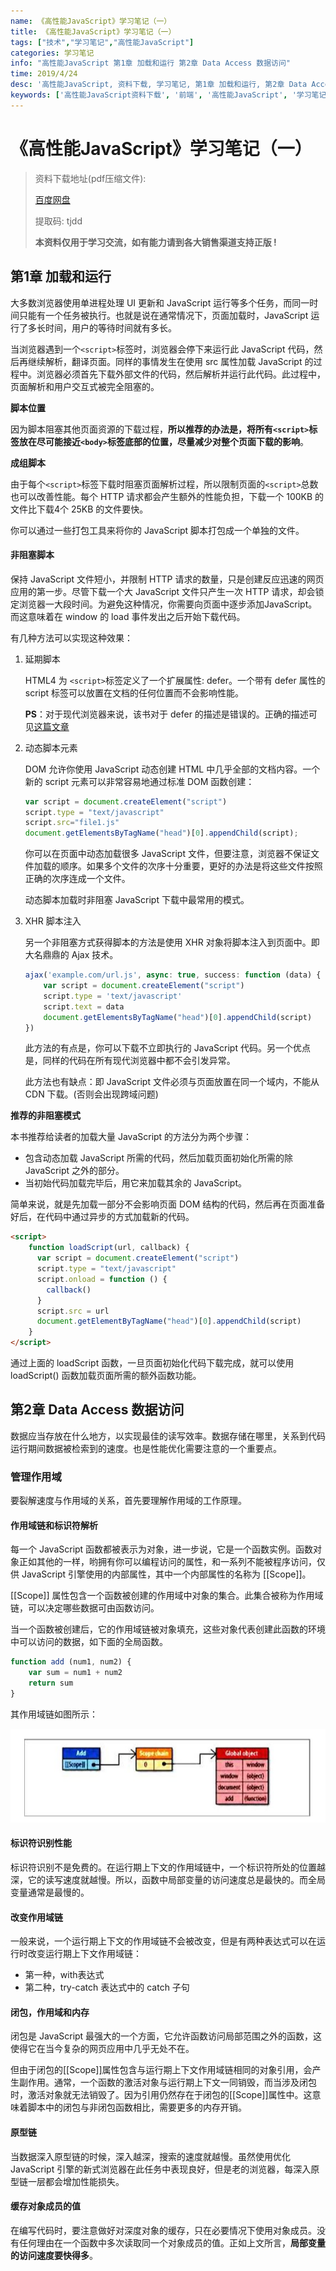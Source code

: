 ```yaml
---
name: 《高性能JavaScript》学习笔记（一）
title: 《高性能JavaScript》学习笔记（一）
tags: ["技术","学习笔记","高性能JavaScript"]
categories: 学习笔记
info: "高性能JavaScript 第1章 加载和运行 第2章 Data Access 数据访问"
time: 2019/4/24
desc: '高性能JavaScript, 资料下载, 学习笔记, 第1章 加载和运行, 第2章 Data Access 数据访问'
keywords: ['高性能JavaScript资料下载', '前端', '高性能JavaScript', '学习笔记', '第1章 加载和运行', '第2章 Data Access 数据访问']
---
```


# 《高性能JavaScript》学习笔记（一）

> 资料下载地址(pdf压缩文件):
>
> [百度网盘](https://pan.baidu.com/s/1SGSWVpribkbNhVXvSkyZwg)
>
> 提取码: tjdd
>
> **本资料仅用于学习交流，如有能力请到各大销售渠道支持正版 !**

## 第1章 加载和运行

大多数浏览器使用单进程处理 UI 更新和 JavaScript 运行等多个任务，而同一时间只能有一个任务被执行。也就是说在通常情况下，页面加载时，JavaScript 运行了多长时间，用户的等待时间就有多长。

当浏览器遇到一个`<script>`标签时，浏览器会停下来运行此 JavaScript 代码，然后再继续解析，翻译页面。同样的事情发生在使用 src 属性加载 JavaScript 的过程中。浏览器必须首先下载外部文件的代码，然后解析并运行此代码。此过程中，页面解析和用户交互式被完全阻塞的。

**脚本位置**

因为脚本阻塞其他页面资源的下载过程，**所以推荐的办法是，将所有`<script>`标签放在尽可能接近`<body>`标签底部的位置，尽量减少对整个页面下载的影响**。

**成组脚本**

由于每个`<script>`标签下载时阻塞页面解析过程，所以限制页面的`<script>`总数也可以改善性能。每个 HTTP 请求都会产生额外的性能负担，下载一个 100KB 的文件比下载4个 25KB 的文件要快。

你可以通过一些打包工具来将你的 JavaScript 脚本打包成一个单独的文件。

#### 非阻塞脚本

保持 JavaScript 文件短小，并限制 HTTP 请求的数量，只是创建反应迅速的网页应用的第一步。尽管下载一个大 JavaScript 文件只产生一次 HTTP 请求，却会锁定浏览器一大段时间。为避免这种情况，你需要向页面中逐步添加JavaScript。而这意味着在 window 的 load 事件发出之后开始下载代码。

有几种方法可以实现这种效果：

1. 延期脚本

   HTML4 为 `<script>`标签定义了一个扩展属性: defer。一个带有 defer 属性的 script 标签可以放置在文档的任何位置而不会影响性能。

   **PS**：对于现代浏览器来说，该书对于 defer 的描述是错误的。正确的描述可见[这篇文章](https://www.cnblogs.com/jiasm/p/7683930.html)

2. 动态脚本元素

   DOM 允许你使用 JavaScript 动态创建 HTML 中几乎全部的文档内容。一个新的 script 元素可以非常容易地通过标准 DOM 函数创建：

   ```javascript
   var script = document.createElement("script")
   script.type = "text/javascript"
   script.src="file1.js"
   document.getElementsByTagName("head")[0].appendChild(script); 
   ```

   你可以在页面中动态加载很多 JavaScript 文件，但要注意，浏览器不保证文件加载的顺序。如果多个文件的次序十分重要，更好的办法是将这些文件按照正确的次序连成一个文件。

   动态脚本加载时非阻塞 JavaScript 下载中最常用的模式。

3. XHR 脚本注入

   另一个非阻塞方式获得脚本的方法是使用 XHR 对象将脚本注入到页面中。即大名鼎鼎的 Ajax 技术。

   ```javascript
   ajax('example.com/url.js', async: true, success: function (data) {
       var script = document.createElement("script")
       script.type = 'text/javascript'
       script.text = data
       document.getElementsByTagName("head")[0].appendChild(script)
   })
   ```

   此方法的有点是，你可以下载不立即执行的 JavaScript 代码。另一个优点是，同样的代码在所有现代浏览器中都不会引发异常。

   此方法也有缺点：即 JavaScript 文件必须与页面放置在同一个域内，不能从 CDN 下载。(否则会出现跨域问题)

**推荐的非阻塞模式**

本书推荐给读者的加载大量 JavaScript 的方法分为两个步骤：

- 包含动态加载 JavaScript 所需的代码，然后加载页面初始化所需的除 JavaScript 之外的部分。
- 当初始代码加载完毕后，用它来加载其余的 JavaScript。

简单来说，就是先加载一部分不会影响页面 DOM 结构的代码，然后再在页面准备好后，在代码中通过异步的方式加载新的代码。

```html
<script>
    function loadScript(url, callback) {
      var script = document.createElement("script")
      script.type = "text/javascript"
      script.onload = function () {
        callback()
      }
      script.src = url
      document.getElementByTagName("head")[0].appendChild(script)
    }
</script>
```

通过上面的 loadScript 函数，一旦页面初始化代码下载完成，就可以使用 loadScript() 函数加载页面所需的额外函数功能。

## 第2章 Data Access 数据访问

数据应当存放在什么地方，以实现最佳的读写效率。数据存储在哪里，关系到代码运行期间数据被检索到的速度。也是性能优化需要注意的一个重要点。

### 管理作用域

要裂解速度与作用域的关系，首先要理解作用域的工作原理。

#### 作用域链和标识符解析

每一个 JavaScript 函数都被表示为对象，进一步说，它是一个函数实例。函数对象正如其他的一样，哟拥有你可以编程访问的属性，和一系列不能被程序访问，仅供 JavaScript 引擎使用的内部属性，其中一个内部属性的名称为 [[Scope]]。

[[Scope]] 属性包含一个函数被创建的作用域中对象的集合。此集合被称为作用域链，可以决定哪些数据可由函数访问。

当一个函数被创建后，它的作用域链被对象填充，这些对象代表创建此函数的环境中可以访问的数据，如下面的全局函数。

```javascript
function add (num1, num2) {
    var sum = num1 + num2
    return sum
}
```

其作用域链如图所示：

![scopeExample](./images/scopeExample.jpg)

#### 标识符识别性能

标识符识别不是免费的。在运行期上下文的作用域链中，一个标识符所处的位置越深，它的读写速度就越慢。所以，函数中局部变量的访问速度总是最快的。而全局变量通常是最慢的。

#### 改变作用域链

一般来说，一个运行期上下文的作用域链不会被改变，但是有两种表达式可以在运行时改变运行期上下文作用域链：

- 第一种，with表达式
- 第二种，try-catch 表达式中的 catch 子句

#### 闭包，作用域和内存

闭包是 JavaScript 最强大的一个方面，它允许函数访问局部范围之外的函数，这使得它在当今复杂的网页应用中几乎无处不在。

但由于闭包的[[Scope]]属性包含与运行期上下文作用域链相同的对象引用，会产生副作用。通常，一个函数的激活对象与运行期上下文一同销毁，而当涉及闭包时，激活对象就无法销毁了。因为引用仍然存在于闭包的[[Scope]]属性中。这意味着脚本中的闭包与非闭包函数相比，需要更多的内存开销。

#### 原型链

当数据深入原型链的时候，深入越深，搜索的速度就越慢。虽然使用优化 JavaScript 引擎的新式浏览器在此任务中表现良好，但是老的浏览器，每深入原型链一层都会增加性能损失。

#### 缓存对象成员的值

在编写代码时，要注意做好对深度对象的缓存，只在必要情况下使用对象成员。没有任何理由在一个函数中多次读取同一个对象成员的值。正如上文所言，**局部变量的访问速度要快得多**。